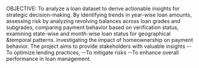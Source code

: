


OBJECTIVE:
To analyze a loan dataset to derive actionable insights for strategic decision-making. 
By identifying trends in year-wise loan amounts, 
assessing risk by analyzing revolving balances across loan grades and subgrades, 
comparing payment behavior based on verification status,
 examining state-wise and month-wise loan status for geographical &temporal patterns.
 investigating the impact of homeownership on payment behavior. 
   The project aims to provide stakeholders with valuable insights 
--To optimize lending practices,
--To mitigate risks 
--To enhance overall performance in loan management.
